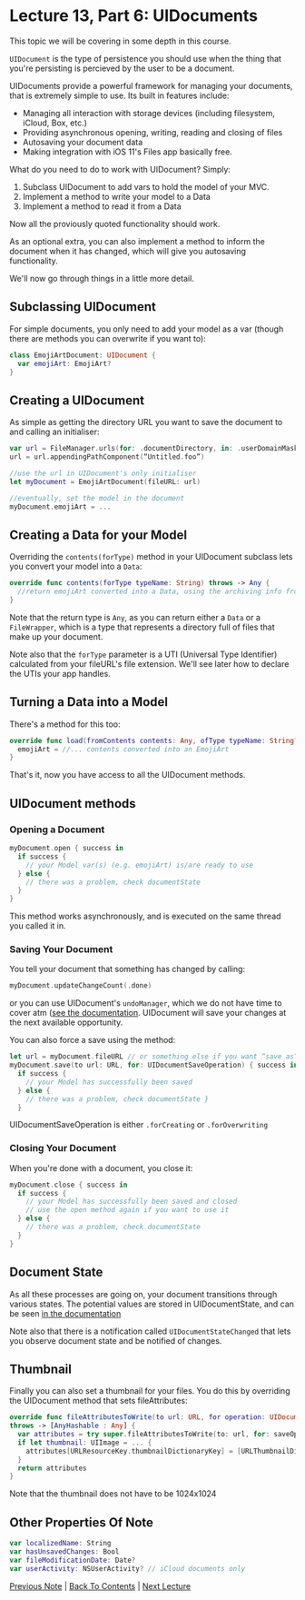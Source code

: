 # Lecture 13, Part 6: UIDocuments

This topic we will be covering in some depth in this course.

`UIDocument` is the type of persistence you should use when the thing that you're persisting is percieved by the user to be a document.

UIDocuments provide a powerful framework for managing your documents, that is extremely simple to use. Its built in features include:
* Managing all interaction with storage devices (including filesystem, iCloud, Box, etc.)
* Providing asynchronous opening, writing, reading and closing of files
* Autosaving your document data
* Making integration with iOS 11's Files app basically free.

What do you need to do to work with UIDocument? Simply: 
1. Subclass UIDocument to add vars to hold the model of your MVC.
2. Implement a method to write your model to a Data
3. Implement a method to read it from a Data

Now all the proviously quoted functionality should work.

As an optional extra, you can also implement a method to inform the document when it has changed, which will give you autosaving functionality.

We'll now go through things in a little more detail.

## Subclassing UIDocument

For simple documents, you only need to add your model as a var (though there are methods you can overwrite if you want to):

```Swift
class EmojiArtDocument: UIDocument {
  var emojiArt: EmojiArt?
}
```

## Creating a UIDocument

As simple as getting the directory URL you want to save the document to and calling an initialiser:

```Swift
var url = FileManager.urls(for: .documentDirectory, in: .userDomainMask).first! 
url = url.appendingPathComponent(“Untitled.foo”)

//use the url in UIDocument's only initialiser
let myDocument = EmojiArtDocument(fileURL: url)

//eventually, set the model in the document
myDocument.emojiArt = ...
```

## Creating a Data for your Model

Overriding the `contents(forType)` method in your UIDocument subclass lets you convert your model into a `Data`:

```Swift
override func contents(forType typeName: String) throws -> Any {
  //return emojiArt converted into a Data, using the archiving info from earlier on
}
```

Note that the return type is `Any`, as you can return either a `Data` or a `FileWrapper`, which is a type that represents a directory full of files that make up your document.

Note also that the `forType` parameter is a UTI (Universal Type Identifier) calculated from your fileURL's file extension. We'll see later how to declare the UTIs your app handles.

## Turning a Data into a Model

There's a method for this too:

```Swift
override func load(fromContents contents: Any, ofType typeName: String?) throws {
  emojiArt = //... contents converted into an EmojiArt
}
```

That's it, now you have access to all the UIDocument methods.

## UIDocument methods

### Opening a Document

```Swift
myDocument.open { success in
  if success {
    // your Model var(s) (e.g. emojiArt) is/are ready to use 
  } else {
    // there was a problem, check documentState 
  }
}
```

This method works asynchronously, and is executed on the same thread you called it in.

### Saving Your Document

You tell your document that something has changed by calling:

```Swift
myDocument.updateChangeCount(.done)
```
or you can use UIDocument's `undoManager`, which we do not have time to cover atm ([see the documentation](https://developer.apple.com/documentation/uikit/uidocument/1619953-undomanager). UIDocument will save your changes at the next available opportunity.

You can also force a save using the method:
```Swift
let url = myDocument.fileURL // or something else if you want “save as” 
myDocument.save(to url: URL, for: UIDocumentSaveOperation) { success in
  if success {
    // your Model has successfully been saved
  } else {
    // there was a problem, check documentState }
  }
```
UIDocumentSaveOperation is either `.forCreating` or `.forOverwriting`

### Closing Your Document

When you're done with a document, you close it:
```Swift
myDocument.close { success in
  if success {
    // your Model has successfully been saved and closed
    // use the open method again if you want to use it 
  } else {
    // there was a problem, check documentState 
  }
}
```

## Document State

As all these processes are going on, your document transitions through various states. The potential values are stored in UIDocumentState, and can be seen [in the documentation](https://developer.apple.com/documentation/uikit/uidocumentstate)

Note also that there is a notification called `UIDocumentStateChanged` that lets you observe document state and be notified of changes.

## Thumbnail

Finally you can also set a thumbnail for your files. You do this by overriding the UIDocument method that sets fileAttributes:

```Swift
override func fileAttributesToWrite(to url: URL, for operation: UIDocumentSaveOperation)
throws -> [AnyHashable : Any] {
  var attributes = try super.fileAttributesToWrite(to: url, for: saveOperation) 
  if let thumbnail: UIImage = ... {
    attributes[URLResourceKey.thumbnailDictionaryKey] = [URLThumbnailDictionaryItem.NSThumbnail1024x1024SizeKey:thumbnail]
  }
  return attributes
}
```

Note that the thumbnail does not have to be 1024x1024

## Other Properties Of Note

```Swift
var localizedName: String
var hasUnsavedChanges: Bool
var fileModificationDate: Date?
var userActivity: NSUserActivity? // iCloud documents only
```

[Previous Note](../Lecture%2013%20-%20Persistance/Part%205%20-%20Cloud%20Kit.md) | [Back To Contents](https://github.com/Firanus/stanford-iOS-lecture-notes) | [Next Lecture](../Lecture%2014%20-%20Persistance%20Demo/Part%200%20-%20Intro.md)